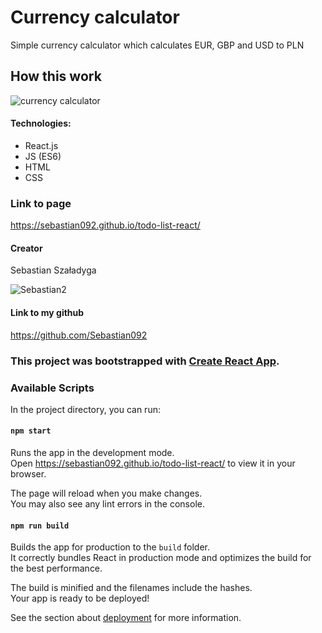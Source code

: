 # Currency calculator

Simple currency calculator which calculates EUR, GBP and USD to PLN

## How this work
![currency calculator](https://github.com/Sebastian092/currency-calculator-react/assets/120946080/86ec41e1-815a-4860-a236-d4e513da2264)


#### Technologies:
 - React.js
 - JS (ES6)
 - HTML
 - CSS

### Link to page
https://sebastian092.github.io/todo-list-react/

#### Creator 
Sebastian Szaładyga


![Sebastian2](https://github.com/Sebastian092/currency-calculator-react/assets/120946080/d8f1f4f8-2e0a-4b18-90f8-3ac77638be34)


#### Link to my github
https://github.com/Sebastian092

### This project was bootstrapped with [Create React App](https://github.com/facebook/create-react-app).

### Available Scripts

In the project directory, you can run:

#### `npm start`

Runs the app in the development mode.\
Open https://sebastian092.github.io/todo-list-react/ to view it in your browser.

The page will reload when you make changes.\
You may also see any lint errors in the console.

#### `npm run build`

Builds the app for production to the `build` folder.\
It correctly bundles React in production mode and optimizes the build for the best performance.

The build is minified and the filenames include the hashes.\
Your app is ready to be deployed!

See the section about [deployment](https://facebook.github.io/create-react-app/docs/deployment) for more information.
